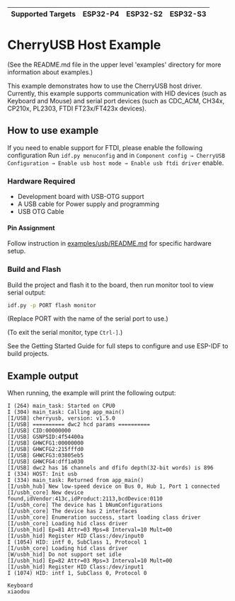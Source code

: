 | Supported Targets | ESP32-P4 | ESP32-S2 | ESP32-S3 |
| ----------------- | -------- | -------- | -------- |

# CherryUSB Host Example

(See the README.md file in the upper level 'examples' directory for more information about examples.)

This example demonstrates how to use the CherryUSB host driver. Currently, this example supports communication with HID devices (such as Keyboard and Mouse) and serial port devices (such as CDC_ACM, CH34x, CP210x, PL2303, FTDI FT23x/FT423x devices).

## How to use example

If you need to enable support for FTDI, please enable the following configuration
Run `idf.py menuconfig` and in `Component config → CherryUSB Configuration → Enable usb host mode → Enable usb ftdi driver` enable.

### Hardware Required
* Development board with USB-OTG support
* A USB cable for Power supply and programming
* USB OTG Cable

#### Pin Assignment

Follow instruction in [examples/usb/README.md](../../../README.md) for specific hardware setup.

### Build and Flash

Build the project and flash it to the board, then run monitor tool to view serial output:

```bash
idf.py -p PORT flash monitor
```

(Replace PORT with the name of the serial port to use.)

(To exit the serial monitor, type ``Ctrl-]``.)

See the Getting Started Guide for full steps to configure and use ESP-IDF to build projects.

## Example output

When running, the example will print the following output:

```
I (264) main_task: Started on CPU0
I (304) main_task: Calling app_main()
[I/USB] cherryusb, version: v1.5.0
[I/USB] ========== dwc2 hcd params ==========
[I/USB] CID:00000000
[I/USB] GSNPSID:4f54400a
[I/USB] GHWCFG1:00000000
[I/USB] GHWCFG2:215fffd0
[I/USB] GHWCFG3:03805eb5
[I/USB] GHWCFG4:dff1a030
[I/USB] dwc2 has 16 channels and dfifo depth(32-bit words) is 896
I (334) HOST: Init usb
I (334) main_task: Returned from app_main()
[I/usbh_hub] New low-speed device on Bus 0, Hub 1, Port 1 connected
[I/usbh_core] New device found,idVendor:413c,idProduct:2113,bcdDevice:0110
[I/usbh_core] The device has 1 bNumConfigurations
[I/usbh_core] The device has 2 interfaces
[I/usbh_core] Enumeration success, start loading class driver
[I/usbh_core] Loading hid class driver
[I/usbh_hid] Ep=81 Attr=03 Mps=8 Interval=10 Mult=00
[I/usbh_hid] Register HID Class:/dev/input0
I (1054) HID: intf 0, SubClass 1, Protocol 1
[I/usbh_core] Loading hid class driver
[W/usbh_hid] Do not support set idle
[I/usbh_hid] Ep=82 Attr=03 Mps=3 Interval=10 Mult=00
[I/usbh_hid] Register HID Class:/dev/input1
I (1074) HID: intf 1, SubClass 0, Protocol 0

Keyboard
xiaodou
```
